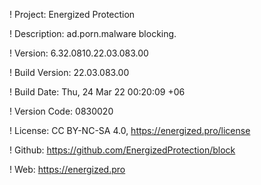 ! Project: Energized Protection

! Description: ad.porn.malware blocking.

! Version: 6.32.0810.22.03.083.00

! Build Version: 22.03.083.00

! Build Date: Thu, 24 Mar 22 00:20:09 +06

! Version Code: 0830020

! License: CC BY-NC-SA 4.0, https://energized.pro/license

! Github: https://github.com/EnergizedProtection/block

! Web: https://energized.pro
